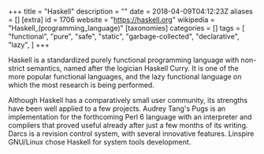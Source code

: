 +++
title = "Haskell"
description = ""
date = 2018-04-09T04:12:23Z
aliases = []
[extra]
id = 1706
website = "https://haskell.org"
wikipedia = "Haskell_(programming_language)"
[taxonomies]
categories = []
tags = [
  "functional",
  "pure",
  "safe",
  "static",
  "garbage-collected",
  "declarative",
  "lazy",
]
+++

Haskell is a standardized purely functional programming language
with non-strict semantics, named after the logician Haskell Curry.
It is one of the more popular functional languages,
and the lazy functional language on which the most research is being performed.

Although Haskell has a comparatively small user community,
its strengths have been well applied to a few projects.
Audrey Tang's Pugs is an implementation for the forthcoming Perl 6 language
with an interpreter and compilers that proved useful already after
just a few months of its writing.
Darcs is a revision control system, with several innovative features.
Linspire GNU/Linux chose Haskell for system tools development.
